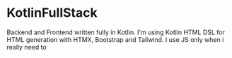 # KotlinFullStack
Backend and Frontend written fully in Kotlin.  I'm using Kotlin HTML DSL for HTML generation with HTMX, Bootstrap and Tailwind. I use JS only when i really need to
